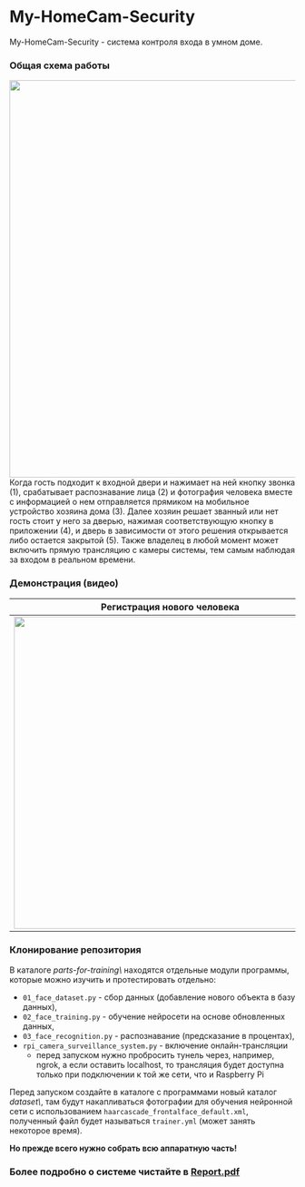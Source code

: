 # My-HomeCam-Security
My-HomeCam-Security - система контроля входа в умном доме.

### Общая схема работы
<img src = "https://user-images.githubusercontent.com/55200686/99937212-2b40f400-2d76-11eb-84b2-21b46d074307.png" width = "700">
Когда гость подходит к входной двери и нажимает на ней кнопку звонка (1), срабатывает распознавание лица (2) и фотография человека вместе с информацией о нем отправляется прямиком на мобильное устройство хозяина дома (3). Далее хозяин решает званный или нет гость стоит у него за дверью, нажимая соответствующую кнопку в приложении (4), и дверь в зависимости от этого решения открывается либо остается закрытой (5). Также владелец в любой момент может включить прямую трансляцию с камеры системы, тем самым наблюдая за входом в реальном времени.

### Демонстрация (видео)

| Регистрация нового человека | Открыли ему дверь |
| ------------- | ------------- |
| [<img src="https://user-images.githubusercontent.com/55200686/99917137-72e86100-2d1f-11eb-9bf9-a548b8d7a699.jpg" width="550">](https://drive.google.com/file/d/1A2cUUTbxGFeNGI3LN1ukyz4THrzo9D6J/view?usp=sharing) | [<img src="https://user-images.githubusercontent.com/55200686/99936928-668ef300-2d75-11eb-89c7-18b69ef0015f.jpg" width="550">](https://drive.google.com/file/d/1H5ayyIAoAmhwgudwDymaXe8MtvTAsokQ/view?usp=sharing)  |

### Клонирование репозитория
В каталоге *parts-for-training\\* находятся отдельные модули программы, которые можно изучить и протестировать отдельно:
  - `01_face_dataset.py` - сбор данных (добавление нового объекта в базу данных),
  - `02_face_training.py` - обучение нейросети на основе обновленных данных,
  - `03_face_recognition.py` - распознавание (предсказание в процентах),
  - `rpi_camera_surveillance_system.py` - включение онлайн-трансляции
    - перед запуском нужно пробросить тунель через, например, ngrok, а если оставить localhost, то трансляция будет доступна только при подключении к той же сети, что и Raspberry Pi
    
Перед запуском создайте в каталоге с программами новый каталог *dataset\\*, там будут накапливаться фотографии для обучения нейронной сети с использованием `haarcascade_frontalface_default.xml`, полученный файл будет называться `trainer.yml` (может занять некоторое время).

**Но прежде всего нужно собрать всю аппаратную часть!**

### Более подробно о системе чистайте в [Report.pdf](https://github.com/Yang-Pi/My-HomeCam-Security/blob/main/report.pdf)
